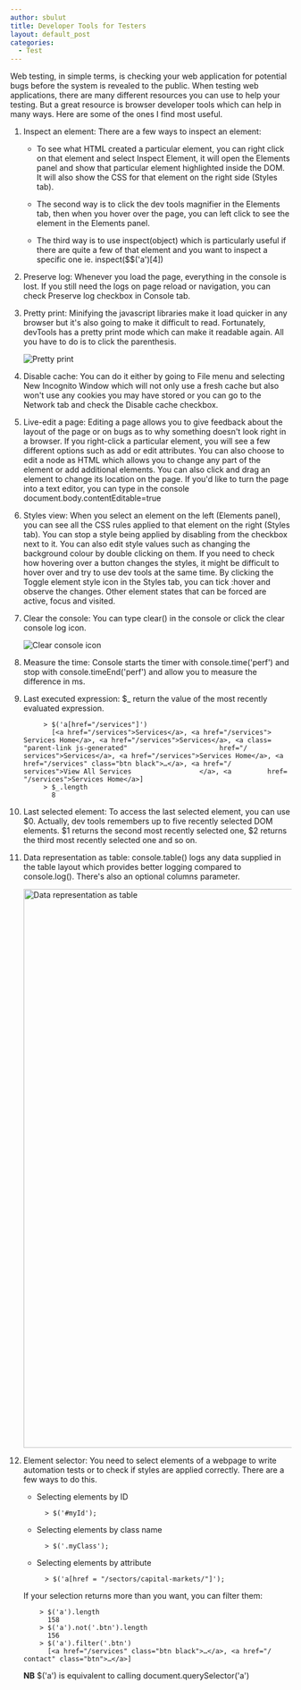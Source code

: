 ```yaml
---
author: sbulut
title: Developer Tools for Testers
layout: default_post
categories:
  - Test
---
```


Web testing, in simple terms, is checking your web application for potential bugs before the system is revealed to the public. When testing web applications, there are many different resources you can use to help your testing. But a great resource is browser developer tools which can help in many ways. Here are some of the ones I find most useful.

1. Inspect an element: There are a few ways to inspect an element:  

    * To see what HTML created a particular element, you can right click on that element and select Inspect Element, it will open the Elements panel and show that particular element highlighted inside the DOM. It will also show the CSS for that element on the right side (Styles tab).

    * The second way is to click the dev tools magnifier in the Elements tab, then when you hover over the page, you can left click to see the element in the Elements panel.  

    * The third way is to use inspect(object) which is particularly useful if there are quite a few of that element and you want to inspect a specific one ie. inspect($$('a')[4])  

2. Preserve log: Whenever you load the page, everything in the console is lost. If you still need the logs on page reload or navigation, you can check Preserve log checkbox in Console tab.

3. Pretty print: Minifying the javascript libraries make it load quicker in any browser but it's also going to make it difficult to read. Fortunately, devTools has a pretty print mode which can make it readable again. All you have to do is to click the parenthesis.

    <img src='{{ site.github.url }}/sbulut/assets/2015-11-09-devTools/pretty_print.png' title="Pretty print" />

4. Disable cache: You can do it either by going to File menu and selecting New Incognito Window which will not only use a fresh cache but also won't use any cookies you may have stored or you can go to the Network tab and check the Disable cache checkbox.

5. Live-edit a page: Editing a page allows you to give feedback about the layout of the page or on bugs as to why something doesn't look right in a browser. If you right-click a particular element, you will see a few different options such as add or edit attributes. You can also choose to edit a node as HTML which allows you to change any part of the element or add additional elements. You can also click and drag an element to change its location on the page. If you'd like to turn the page into a text editor, you can type in the console document.body.contentEditable=true

6. Styles view: When you select an element on the left (Elements panel), you can see all the CSS rules applied to that element on the right (Styles tab). You can stop a style being applied by disabling from the checkbox next to it. You can also edit style values such as changing the background colour by double clicking on them. If you need to check how hovering over a button changes the styles, it might be difficult to hover over and try to use dev tools at the same time. By clicking the Toggle element style icon in the Styles tab, you can tick :hover and observe the changes. Other element states that can be forced are active, focus and visited.

7. Clear the console: You can type clear() in the console or click the clear console log icon.

    <img src='{{ site.github.url }}/sbulut/assets/2015-11-09-devTools/clear.png' title="Clear console icon" />  

8. Measure the time: Console starts the timer with console.time('perf') and stop with console.timeEnd('perf') and allow you to measure the difference in ms.

9. Last executed expression: $_ return the value of the most recently evaluated expression.

            > $('a[href="/services"]')
              [<a href=​"/​services">​Services​</a>​, <a href=​"/​services">​Services Home​</a>​, <a href=​"/​services">​Services​</a>​, <a class=​"parent-link js-generated"                       href=​"/             ​services">​Services​</a>​, <a href=​"/​services">​Services Home​</a>​, <a href=​"/​services" class=​"btn black">​…​</a>​, <a href=​"/                           ​services">​View All Services​                 </a>​, <a         href=​"/​services">​Services Home​</a>​]
            > $_.length
              8


10. Last selected element: To access the last selected element, you can use $0. Actually, dev tools remembers up to five recently selected DOM elements. $1 returns the second most recently selected one, $2 returns the third most recently selected one and so on.

11. Data representation as table: console.table() logs any data supplied in the table layout which provides better logging compared to console.log(). There's also an optional columns parameter.

    <img src='{{ site.github.url }}/sbulut/assets/2015-11-09-devTools/table1.png' style="width:1000px" title="Data representation as table" />

12. Element selector: You need to select elements of a webpage to write automation tests or to check if styles are applied correctly. There are a few ways to do this.  

    * Selecting elements by ID

            > $('#myId');

    * Selecting elements by class name

            > $('.myClass');

    * Selecting elements by attribute    

            > $('a[href = "/sectors/capital-markets/"]');


    If your selection returns more than you want, you can filter them:

            > $('a').length
              158
            > $('a').not('.btn').length
              156
            > $('a').filter('.btn')
              [<a href=​"/​services" class=​"btn black">​…​</a>​, <a href=​"/​contact" class=​"btn">​…​</a>​]


    **NB** $('a') is equivalent to calling document.querySelector('a')
